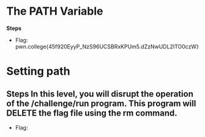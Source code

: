 # The PATH Variable
**Steps**
- Flag: pwn.college{45f920EyyP_NzS96UCSBRxKPUm5.dZzNwUDL2ITO0czW}
# Setting path
**Steps** In this level, you will disrupt the operation of the /challenge/run program. This program will DELETE the flag file using the rm command.
- 
- Flag: 
